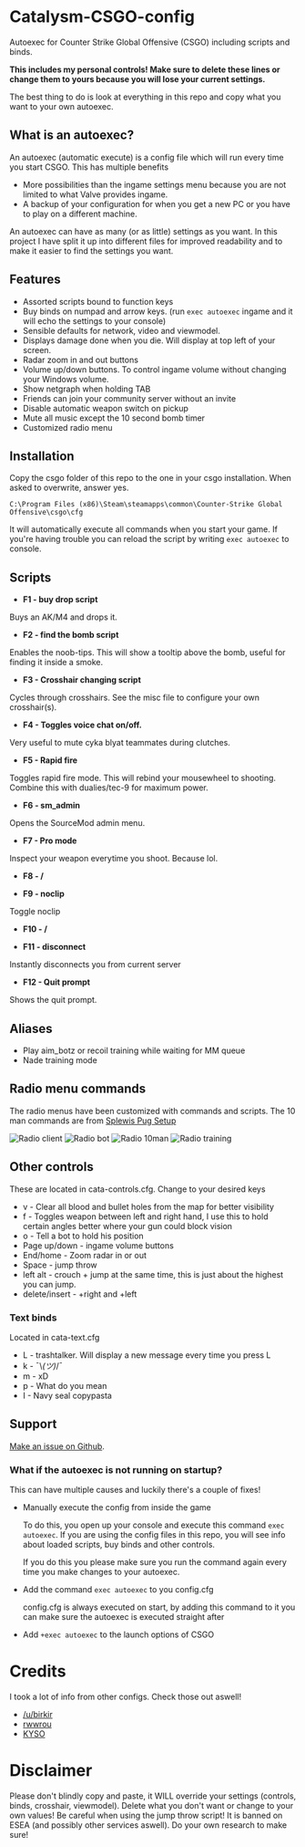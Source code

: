 # Catalysm-CSGO-config


Autoexec for Counter Strike Global Offensive (CSGO) including scripts and binds.

**This includes my personal controls! Make sure to delete these lines or change them to yours because you will lose your current settings.**

The best thing to do is look at everything in this repo and copy what you want to your own autoexec.

## What is an autoexec?

An autoexec (automatic execute) is a config file which will run every time you start CSGO. This has multiple benefits

- More possibilities than the ingame settings menu because you are not limited to what Valve provides ingame.
- A backup of your configuration for when you get a new PC or you have to play on a different machine.

An autoexec can have as many (or as little) settings as you want. In this project I have split it up into different files for improved readability and to make it easier to find the settings you want.

## Features

* Assorted scripts bound to function keys
* Buy binds on numpad and arrow keys. (run `exec autoexec` ingame and it will echo the settings to your console)
* Sensible defaults for network, video and viewmodel.
* Displays damage done when you die. Will display at top left of your screen.
* Radar zoom in and out buttons
* Volume up/down buttons. To control ingame volume without changing your Windows volume.
* Show netgraph when holding TAB
* Friends can join your community server without an invite
* Disable automatic weapon switch on pickup
* Mute all music except the 10 second bomb timer
* Customized radio menu

## Installation

  Copy the csgo folder of this repo to the one in your csgo installation. When asked to overwrite, answer yes.
  
  `C:\Program Files (x86)\Steam\steamapps\common\Counter-Strike Global Offensive\csgo\cfg`
  
  It will automatically execute all commands when you start your game. 
  If you're having trouble you can reload the script by writing `exec autoexec` to console.


## Scripts

* **F1 - buy drop script**
  
Buys an AK/M4 and drops it.

* **F2 - find the bomb script**

Enables the noob-tips. This will show a tooltip above the bomb, useful for finding it inside a smoke.

* **F3 - Crosshair changing script**

Cycles through crosshairs. See the misc file to configure your own crosshair(s).

* **F4 - Toggles voice chat on/off.**

Very useful to mute cyka blyat teammates during clutches.

* **F5 - Rapid fire**

Toggles rapid fire mode. This will rebind your mousewheel to shooting. Combine this with dualies/tec-9 for maximum power.

* **F6 - sm_admin**

Opens the SourceMod admin menu.

* **F7 - Pro mode**

Inspect your weapon everytime you shoot. Because lol.

* **F8 - /**

* **F9 - noclip**

Toggle noclip

* **F10 - /**

* **F11 - disconnect**

Instantly disconnects you from current server

* **F12 - Quit prompt**

Shows the quit prompt. 

## Aliases

* Play aim_botz or recoil training while waiting for MM queue
* Nade training mode

## Radio menu commands

The radio menus have been customized with commands and scripts. The 10 man commands are from [Splewis Pug Setup](https://github.com/splewis/csgo-pug-setup)

![Radio client](img/radio_client.png)
![Radio bot](img/radio_bot.png)
![Radio 10man](img/radio_10man.png)
![Radio training](img/radio_training.png)


## Other controls

These are located in cata-controls.cfg. Change to your desired keys

* v - Clear all blood and bullet holes from the map for better visibility
* f - Toggles weapon between left and right hand, I use this to hold certain angles better where your gun could block vision
* o - Tell a bot to hold his position
* Page up/down - ingame volume buttons
* End/home - Zoom radar in or out
* Space - jump throw
* left alt - crouch + jump at the same time, this is just about the highest you can jump.
* delete/insert - +right and +left

### Text binds

Located in cata-text.cfg

* L - trashtalker. Will display a new message every time you press L
* k -  ¯\\_(ツ)_/¯
* m - xD
* p - What do you mean
* I - Navy seal copypasta

## Support

[Make an issue on Github](https://github.com/niekcandaele/Catalysm-CSGO-config/issues/new).

### What if the autoexec is not running on startup?

This can have multiple causes and luckily there's a couple of fixes!

- Manually execute the config from inside the game
  
  To do this, you open up your console and execute this command `exec autoexec`. If you are using the config files in this repo, you will see info about loaded scripts, buy binds and other controls.

  If you do this you please make sure you run the command again every time you make changes to your autoexec.

- Add the command `exec autoexec` to you config.cfg

  config.cfg is always executed on start, by adding this command to it you can make sure the autoexec is executed straight after

- Add `+exec autoexec` to the launch options of CSGO

# Credits

I took a lot of info from other configs. Check those out aswell!

- [/u/birkir](https://www.reddit.com/r/GlobalOffensive/comments/8ax858/updated_csgo_tips_configs_and_more/)
- [rwwrou](https://github.com/rwwrou/yuki.cfg)
- [KYSO](https://www.youtube.com/watch?v=l7gE8RjuJB8)

# Disclaimer

Please don't blindly copy and paste, it WILL override your settings (controls, binds, crosshair, viewmodel). Delete what you don't want or change to your own values! Be careful when using the jump throw script! It is banned on ESEA (and possibly other services aswell). Do your own research to make sure!

